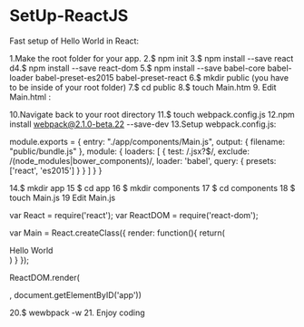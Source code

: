 # SetUp-ReactJS
Fast setup of Hello World in React:

1.Make the root folder for your app.
2.$ npm init
3.$ npm install --save react
d4.$ npm install --save react-dom
5.$ npm install --save babel-core babel-loader babel-preset-es2015 babel-preset-react
6.$ mkdir public (you have to be inside of your root folder)
7.$ cd public
8.$ touch Main.htm
9. Edit Main.html :

<!DOCTYPE html>
<head>
  <meta charset="UTF-8">
</head>
<body>
  <div id="app"></div>
  <script src="bundle.js"></script>
</body>
</html>

10.Navigate back to your root directory
11.$ touch webpack.config.js
12.npm install webpack@2.1.0-beta.22 --save-dev
13.Setup webpack.config.js: 

module.exports = {
  entry: "./app/components/Main.js",
  output: {
    filename: "public/bundle.js"
  },
  module: {
    loaders: [
      {
        test: /\.jsx?$/,
        exclude: /(node_modules|bower_components)/,
        loader: 'babel',
        query: {
          presets: ['react', 'es2015']
        }
      }
    ]
  }
}

14.$ mkdir app
15 $ cd app
16 $ mkdir components
17 $ cd components
18 $ touch Main.js
19 Edit Main.js 

var React = require('react');
  var ReactDOM = require('react-dom');

  var Main = React.createClass({
    render: function(){
      return(
        <div>
          Hello World
        </div>
      )
    }
  });

  ReactDOM.render(<Main />, document.getElementByID('app'))
  
  
  20.$ wewbpack -w 
  21. Enjoy coding
